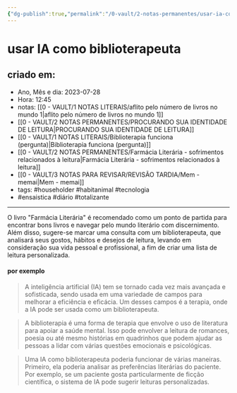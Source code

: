 ```yaml
---
{"dg-publish":true,"permalink":"/0-vault/2-notas-permanentes/usar-ia-como-biblioterapeuta/","tags":["permanente","householder","habitanimal","tecnologia","ensaistica","diário","totalizante"],"dgHomeLink":true,"dgShowLocalGraph":true,"dgShowFileTree":true,"dgEnableSearch":true}
---
```


# usar IA como biblioterapeuta

## criado em: 
-  Ano, Mês e dia: 2023-07-28
- Hora: 12:45
- notas: [[0 - VAULT/1 NOTAS LITERAIS/aflito pelo número de livros no mundo 1\|aflito pelo número de livros no mundo 1]]
- [[0 - VAULT/2 NOTAS PERMANENTES/PROCURANDO SUA IDENTIDADE DE LEITURA\|PROCURANDO SUA IDENTIDADE DE LEITURA]]
- [[0 - VAULT/1 NOTAS LITERAIS/Biblioterapia funciona (pergunta)\|Biblioterapia funciona (pergunta)]]
- [[0 - VAULT/2 NOTAS PERMANENTES/Farmácia Literária - sofrimentos relacionados à leitura\|Farmácia Literária - sofrimentos relacionados à leitura]]
- [[0 - VAULT/3 NOTAS PARA REVISAR/REVISÃO TARDIA/Mem - memai\|Mem - memai]]
- tags: #householder #habitanimal #tecnologia 
- #ensaistica #diário #totalizante 
---

O livro "Farmácia Literária" é recomendado como um ponto de partida para encontrar bons livros e navegar pelo mundo literário com discernimento. Além disso, sugere-se marcar uma consulta com um biblioterapeuta, que analisará seus gostos, hábitos e desejos de leitura, levando em consideração sua vida pessoal e profissional, a fim de criar uma lista de leitura personalizada.

#### por exemplo

>A inteligência artificial (IA) tem se tornado cada vez mais avançada e sofisticada, sendo usada em uma variedade de campos para melhorar a eficiência e eficácia. Um desses campos é a terapia, onde a IA pode ser usada como um biblioterapeuta.

>A biblioterapia é uma forma de terapia que envolve o uso de literatura para apoiar a saúde mental. Isso pode envolver a leitura de romances, poesia ou até mesmo histórias em quadrinhos que podem ajudar as pessoas a lidar com várias questões emocionais e psicológicas.

>Uma IA como biblioterapeuta poderia funcionar de várias maneiras. Primeiro, ela poderia analisar as preferências literárias do paciente. Por exemplo, se um paciente gosta particularmente de ficção científica, o sistema de IA pode sugerir leituras personalizadas.